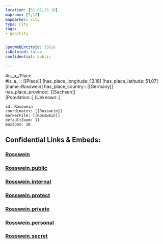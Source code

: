 ```yaml
---
location: [51.07,13.18] 
mapzoom: [7,12] 
mapmarker: city 
type: City
tags:
- geo/City


SpocWebEntityId: 33816
isDeleted: false
confidential: public

---
```

#is_a_/Place  
#is_a_ :: [[Place]] 
[has_place_longitude::13.18] 
[has_place_latitude::51.07] 
[name::Rosswein] 
has_place_country:: [[Germany]]  
has_place_province:: [[Sachsen]]  
[Population::] 
[Unknown::] 


```leaflet
id: Rosswein
coordinates: [[Rosswein]] 
markerFile: [[Rosswein]] 
defaultZoom: 11 
maxZoom: 18
```


## Confidential Links & Embeds: 

### [Rosswein](/_Standards/Earth/Continent/Europe/Europe~Central/Germany/Germany~East/Sachsen/counties~Sachsen/Mittelsachsen/cities~Mittelsachsen/Roßwein/City/Rosswein.md) 

### [Rosswein.public](/_public/Earth/Continent/Europe/Europe~Central/Germany/Germany~East/Sachsen/counties~Sachsen/Mittelsachsen/cities~Mittelsachsen/Roßwein/City/Rosswein.public.md) 

### [Rosswein.internal](/_internal/Earth/Continent/Europe/Europe~Central/Germany/Germany~East/Sachsen/counties~Sachsen/Mittelsachsen/cities~Mittelsachsen/Roßwein/City/Rosswein.internal.md) 

### [Rosswein.protect](/_protect/Earth/Continent/Europe/Europe~Central/Germany/Germany~East/Sachsen/counties~Sachsen/Mittelsachsen/cities~Mittelsachsen/Roßwein/City/Rosswein.protect.md) 

### [Rosswein.private](/_private/Earth/Continent/Europe/Europe~Central/Germany/Germany~East/Sachsen/counties~Sachsen/Mittelsachsen/cities~Mittelsachsen/Roßwein/City/Rosswein.private.md) 

### [Rosswein.personal](/_personal/Earth/Continent/Europe/Europe~Central/Germany/Germany~East/Sachsen/counties~Sachsen/Mittelsachsen/cities~Mittelsachsen/Roßwein/City/Rosswein.personal.md) 

### [Rosswein.secret](/_secret/Earth/Continent/Europe/Europe~Central/Germany/Germany~East/Sachsen/counties~Sachsen/Mittelsachsen/cities~Mittelsachsen/Roßwein/City/Rosswein.secret.md)

